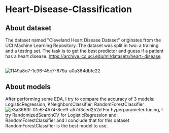 # Heart-Disease-Classification
## About dataset
The dataset named "Cleveland Heart Disease Dataset" originates from the UCI Machine Learning Repository. The dataset was split in two: a training and a testing set. The task is to get the best predictor and guess if a patient has a heart disease.
https://archive.ics.uci.edu/ml/datasets/heart+disease
## 
![1149a8d7-1c36-45c7-879a-a0a364dbfe22](https://user-images.githubusercontent.com/79249217/219585977-089a8d7d-96d9-4b7d-87d6-e090d83a93e9.png)
## About models
After performing some EDA, I try to compare the accuracy of 3 models: LogisticRegression, KNeighborsClassifier, RandomForestClassifier
![e3a3663f-01c6-4574-8ee9-a57d3ced252d](https://user-images.githubusercontent.com/79249217/219586418-1b288b4c-e991-448d-b853-d2ef16d43b44.png)
For hyperparameter tuning, I try RandomizedSearchCV for LogisticRegression and RandomForestClassifier and I conclude that for this dataset RandomForestClassifier is the best model to use.
